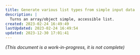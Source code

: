 ```yaml
---
title: Generate various list types from simple input data
description: |
  Turns an array/object simple, accessible list.
created: 2023-02-24 16:49:49
lastUpdated: 2023-02-24 16:49:54
updated: 2023-12-30 17:01:41
---
```


*(This document is a work-in-progress, it is not complete)*
